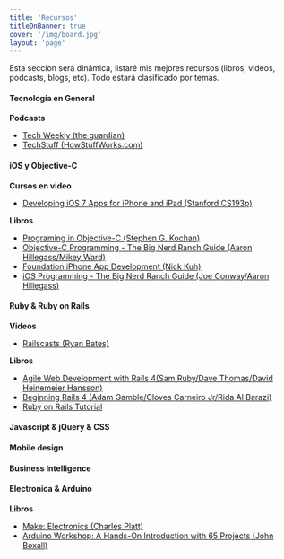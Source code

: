 ```yaml
---
title: 'Recursos'
titleOnBanner: true
cover: '/img/board.jpg'
layout: 'page'
---
```


Esta seccion será dinámica, listaré mis mejores recursos (libros, videos, podcasts, blogs, etc). Todo estará clasificado por temas.

#### Tecnología en General

**Podcasts**  
- [Tech Weekly (the guardian)](https://itunes.apple.com/us/podcast/tech-weekly/id270424643?mt=2)  
- [TechStuff (HowStuffWorks.com)](https://itunes.apple.com/us/podcast/techstuff/id282795787?mt=2)  

#### iOS y Objective-C

**Cursos en video**  
- [Developing iOS 7 Apps for iPhone and iPad (Stanford CS193p)](https://itunes.apple.com/us/course/developing-ios-7-apps-for/id733644550)  
  
**Libros**   
- [Programing in Objective-C (Stephen G. Kochan)](http://www.amazon.com/Programming-Objective-C-Edition-Developers-Library/dp/0321967607)  
- [Objective-C Programming - The Big Nerd Ranch Guide (Aaron Hillegass/Mikey Ward)](
http://www.amazon.com/Objective-C-Programming-Ranch-Guide-Guides/dp/032194206X)  
- [Foundation iPhone App Development (Nick Kuh)](http://www.amazon.com/Foundation-iPhone-App-Development-Build/dp/1430243740)  
- [iOS Programming - The Big Nerd Ranch Guide (Joe Conway/Aaron Hillegass)](
http://www.amazon.com/iOS-Programming-Ranch-Guide-Guides/dp/0321942051)  
  
#### Ruby & Ruby on Rails

**Videos**  
- [Railscasts (Ryan Bates)](http://www.railscasts.com)  

**Libros**  
- [Agile Web Development with Rails 4(Sam Ruby/Dave Thomas/David Heinemeier Hansson)](http://www.amazon.com/Agile-Development-Rails-Facets-Ruby/dp/1937785564)  
- [Beginning Rails 4 (Adam Gamble/Cloves Carneiro Jr/Rida Al Barazi)](http://www.amazon.com/Beginning-Rails-Experts-Voice-Development/dp/1430260343)  
- [Ruby on Rails Tutorial](http://www.railstutorial.org)  


#### Javascript & jQuery & CSS

#### Mobile design

#### Business Intelligence

#### Electronica & Arduino

**Libros**  
- [Make: Electronics (Charles Platt)](http://www.amazon.com/Make-Electronics-Discovery-Charles-Platt/dp/0596153740)  
- [Arduino Workshop: A Hands-On Introduction with 65 Projects (John Boxall)](http://www.amazon.com/Arduino-Workshop-Hands--Introduction-Projects/dp/1593274483)  